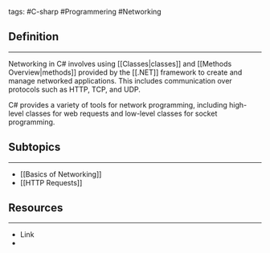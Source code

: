 tags: #C-sharp #Programmering #Networking

## Definition 
---
Networking in C# involves using [[Classes|classes]] and [[Methods Overview|methods]] provided by the [[.NET]] framework to create and manage networked applications. 
This includes communication over protocols such as HTTP, TCP, and UDP. 

C# provides a variety of tools for network programming, including high-level classes for web requests and low-level classes for socket programming.

## Subtopics
---
- [[Basics of Networking]]
- [[HTTP Requests]]

## Resources
---
- Link
- 